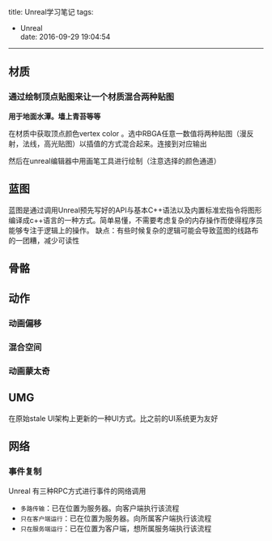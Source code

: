 title: Unreal学习笔记
tags:
  - Unreal  
date: 2016-09-29 19:04:54 

---

## 材质 ##
### 通过绘制顶点贴图来让一个材质混合两种贴图 ###
**用于地面水潭。墙上青苔等等**

在材质中获取顶点颜色vertex color 。选中RBGA任意一数值将两种贴图（漫反射，法线，高光贴图）以插值的方式混合起来。连接到对应输出

然后在unreal编辑器中用画笔工具进行绘制（注意选择的颜色通道）

## 蓝图 ##

蓝图是通过调用Unreal预先写好的API与基本C++语法以及内置标准宏指令将图形编译成c++语言的一种方式。简单易懂，不需要考虑复杂的内存操作而使得程序员能够专注于逻辑上的操作。
缺点：有些时候复杂的逻辑可能会导致蓝图的线路布的一团糟，减少可读性

## 骨骼 ##

## 动作 ##

### 动画偏移 ###
### 混合空间 ###
### 动画蒙太奇 ###

## UMG ##

在原始stale UI架构上更新的一种UI方式。比之前的UI系统更为友好

## 网络 ##
### 事件复制 ###
Unreal 有三种RPC方式进行事件的网络调用

- `多路传输`：已在位置为服务器。向客户端执行该流程
- `只在客户端运行`：已在位置为服务器。向所属客户端执行该流程
- `只在服务端运行`：已在位置为客户端，想所属服务端执行该流程